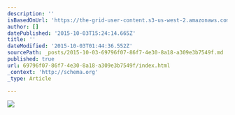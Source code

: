 ```yaml
---
description: ''
isBasedOnUrl: 'https://the-grid-user-content.s3-us-west-2.amazonaws.com/c1e62058-8189-4528-b46b-ce9bf8aacff3.png'
author: []
datePublished: '2015-10-03T15:24:14.665Z'
title: ''
dateModified: '2015-10-03T01:44:36.552Z'
sourcePath: _posts/2015-10-03-69796f07-86f7-4e30-8a18-a309e3b7549f.md
published: true
url: 69796f07-86f7-4e30-8a18-a309e3b7549f/index.html
_context: 'http://schema.org'
_type: Article

---
```

![](https://the-grid-user-content.s3-us-west-2.amazonaws.com/c1e62058-8189-4528-b46b-ce9bf8aacff3.png)